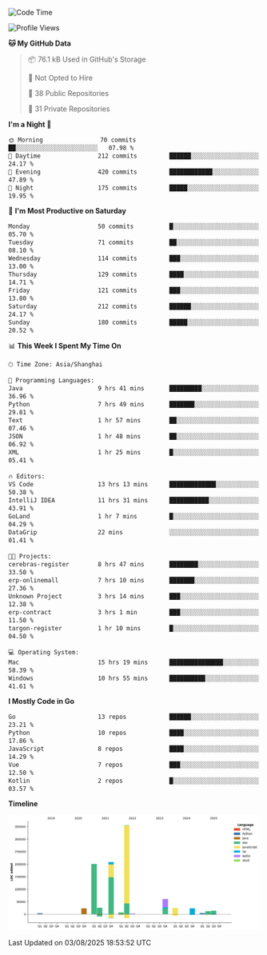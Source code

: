 <!--START_SECTION:waka-->
![Code Time](http://img.shields.io/badge/Code%20Time-4%2C323%20hrs%2033%20mins-blue)

![Profile Views](http://img.shields.io/badge/Profile%20Views-0-blue)

**🐱 My GitHub Data** 

> 📦 76.1 kB Used in GitHub's Storage 
 > 
> 🚫 Not Opted to Hire
 > 
> 📜 38 Public Repositories 
 > 
> 🔑 31 Private Repositories 
 > 
**I'm a Night 🦉** 

```text
🌞 Morning                70 commits          ██░░░░░░░░░░░░░░░░░░░░░░░   07.98 % 
🌆 Daytime                212 commits         ██████░░░░░░░░░░░░░░░░░░░   24.17 % 
🌃 Evening                420 commits         ████████████░░░░░░░░░░░░░   47.89 % 
🌙 Night                  175 commits         █████░░░░░░░░░░░░░░░░░░░░   19.95 % 
```
📅 **I'm Most Productive on Saturday** 

```text
Monday                   50 commits          █░░░░░░░░░░░░░░░░░░░░░░░░   05.70 % 
Tuesday                  71 commits          ██░░░░░░░░░░░░░░░░░░░░░░░   08.10 % 
Wednesday                114 commits         ███░░░░░░░░░░░░░░░░░░░░░░   13.00 % 
Thursday                 129 commits         ████░░░░░░░░░░░░░░░░░░░░░   14.71 % 
Friday                   121 commits         ███░░░░░░░░░░░░░░░░░░░░░░   13.80 % 
Saturday                 212 commits         ██████░░░░░░░░░░░░░░░░░░░   24.17 % 
Sunday                   180 commits         █████░░░░░░░░░░░░░░░░░░░░   20.52 % 
```


📊 **This Week I Spent My Time On** 

```text
🕑︎ Time Zone: Asia/Shanghai

💬 Programming Languages: 
Java                     9 hrs 41 mins       █████████░░░░░░░░░░░░░░░░   36.96 % 
Python                   7 hrs 49 mins       ███████░░░░░░░░░░░░░░░░░░   29.81 % 
Text                     1 hr 57 mins        ██░░░░░░░░░░░░░░░░░░░░░░░   07.46 % 
JSON                     1 hr 48 mins        ██░░░░░░░░░░░░░░░░░░░░░░░   06.92 % 
XML                      1 hr 25 mins        █░░░░░░░░░░░░░░░░░░░░░░░░   05.41 % 

🔥 Editors: 
VS Code                  13 hrs 13 mins      █████████████░░░░░░░░░░░░   50.38 % 
IntelliJ IDEA            11 hrs 31 mins      ███████████░░░░░░░░░░░░░░   43.91 % 
GoLand                   1 hr 7 mins         █░░░░░░░░░░░░░░░░░░░░░░░░   04.29 % 
DataGrip                 22 mins             ░░░░░░░░░░░░░░░░░░░░░░░░░   01.41 % 

🐱‍💻 Projects: 
cerebras-register        8 hrs 47 mins       ████████░░░░░░░░░░░░░░░░░   33.50 % 
erp-onlinemall           7 hrs 10 mins       ███████░░░░░░░░░░░░░░░░░░   27.36 % 
Unknown Project          3 hrs 14 mins       ███░░░░░░░░░░░░░░░░░░░░░░   12.38 % 
erp-contract             3 hrs 1 min         ███░░░░░░░░░░░░░░░░░░░░░░   11.50 % 
targon-register          1 hr 10 mins        █░░░░░░░░░░░░░░░░░░░░░░░░   04.50 % 

💻 Operating System: 
Mac                      15 hrs 19 mins      ███████████████░░░░░░░░░░   58.39 % 
Windows                  10 hrs 55 mins      ██████████░░░░░░░░░░░░░░░   41.61 % 
```

**I Mostly Code in Go** 

```text
Go                       13 repos            ██████░░░░░░░░░░░░░░░░░░░   23.21 % 
Python                   10 repos            ████░░░░░░░░░░░░░░░░░░░░░   17.86 % 
JavaScript               8 repos             ████░░░░░░░░░░░░░░░░░░░░░   14.29 % 
Vue                      7 repos             ███░░░░░░░░░░░░░░░░░░░░░░   12.50 % 
Kotlin                   2 repos             █░░░░░░░░░░░░░░░░░░░░░░░░   03.57 % 
```



**Timeline**

![Lines of Code chart](https://raw.githubusercontent.com/youtiaoguagua/youtiaoguagua/master/assets/bar_graph.png)


 Last Updated on 03/08/2025 18:53:52 UTC
<!--END_SECTION:waka-->